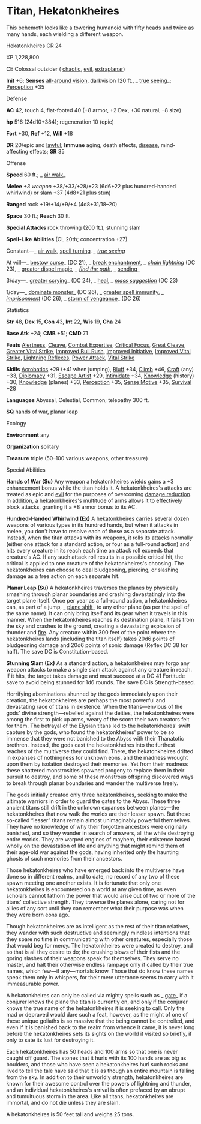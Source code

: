 # Titan, Hekatonkheires

This behemoth looks like a towering humanoid with fifty heads and twice as many hands, each wielding a different weapon.

Hekatonkheires CR 24

XP 1,228,800

CE Colossal outsider ( [chaotic](monsters/creatureTypes#_chaotic-subtype), [evil](monsters/creatureTypes#_evil-subtype), [extraplanar](monsters/creatureTypes#_extraplanar-subtype))

**Init** +6; **Senses** [all-around vision](monsters/universalMonsterRules#_all-around-vision), darkvision 120 ft., _ [true seeing](spells/trueSeeing#_true-seeing)_; [Perception](skills/perception#_perception) +35

Defense

**AC** 42, touch 4, flat-footed 40 (+8 armor, +2 Dex, +30 natural, –8 size)

**hp** 516 (24d10+384); regeneration 10 (epic)

**Fort** +30, **Ref** +12, **Will** +18

**DR** 20/epic and [lawful](monsters/creatureTypes#_lawful-subtype); **Immune** aging, death effects, [disease](monsters/universalMonsterRules#_disease-(ex-or-su)), mind-affecting effects; **SR** 35

Offense

**Speed** 60 ft.; _ [air walk](spells/airWalk#_air-walk)_

**Melee** _+3 weapon_ +38/+33/+28/+23 (6d6+22 plus hundred-handed whirlwind) or slam +37 (4d8+21 plus stun)

**Ranged** rock +19/+14/+9/+4 (4d8+31/18–20)

**Space** 30 ft.; **Reach** 30 ft.

**Special Attacks** rock throwing (200 ft.), stunning slam

**Spell-Like Abilities** (CL 20th; concentration +27)

Constant—_ [air walk](spells/airWalk#_air-walk), [spell turning](spells/spellTurning#_spell-turning)_, _ [true seeing](spells/trueSeeing#_true-seeing)_

At will—_ [bestow curse](spells/bestowCurse#_bestow-curse)_ (DC 21), _ [break enchantment](spells/breakEnchantment#_break-enchantment)_, _ [chain lightning](spells/chainLightning#_chain-lightning)_ (DC 23), _ [greater dispel magic](spells/dispelMagic#_dispel-magic-greater)_, _ [find the path](spells/findThePath#_find-the-path)_, _ [sending](spells/sending#_sending)_

3/day—_ [greater scrying](spells/scrying#_scrying-greater)_ (DC 24), _ [heal](spells/heal#_heal)_, _ [mass suggestion](spells/suggestion#_suggestion-mass)_ (DC 23)

1/day—_ [dominate monster](spells/dominateMonster#_dominate-monster)_ (DC 26), _ [greater spell immunity](spells/spellImmunity#_spell-immunity-greater)_, _ [imprisonment](spells/imprisonment#_imprisonment)_ (DC 26), _ [storm of vengeance](spells/stormOfVengeance#_storm-of-vengeance)_ (DC 26)

Statistics

**Str** 48, **Dex** 15, **Con** 43, **Int** 22, **Wis** 19, **Cha** 24

**Base Atk** +24; **CMB** +51; **CMD** 71

**Feats** [Alertness](feats#_alertness), [Cleave](feats#_cleave), [Combat Expertise](feats#_combat-expertise), [Critical Focus](feats#_critical-focus), [Great Cleave](feats#_great-cleave), [Greater Vital Strike](feats#_greater-vital-strike), [Improved Bull Rush](feats#_improved-bull-rush), [Improved Initiative](feats#_improved-initiative), [Improved Vital Strike](feats#_improved-vital-strike), [Lightning Reflexes](feats#_lightning-reflexes), [Power Attack](feats#_power-attack), [Vital Strike](feats#_vital-strike)

**Skills** [Acrobatics](skills/acrobatics#_acrobatics) +29 (+41 when jumping), [Bluff](skills/bluff#_bluff) +34, [Climb](skills/climb#_climb) +46, [Craft](skills/craft#_craft) (any) +33, [Diplomacy](skills/diplomacy#_diplomacy) +31, [Escape Artist](skills/escapeArtist#_escape-artist) +29, [Intimidate](skills/intimidate#_intimidate) +34, [Knowledge](skills/knowledge#_knowledge) (history) +30, [Knowledge](skills/knowledge#_knowledge) (planes) +33, [Perception](skills/perception#_perception) +35, [Sense Motive](skills/senseMotive#_sense-motive) +35, [Survival](skills/survival#_survival) +28

**Languages** Abyssal, Celestial, Common; telepathy 300 ft.

**SQ** hands of war, planar leap

Ecology

**Environment** any

**Organization** solitary

**Treasure** triple (50–100 various weapons, other treasure)

Special Abilities

**Hands of War (Su)** Any weapon a hekatonkheires wields gains a +3 enhancement bonus while the titan holds it. A hekatonkheires's attacks are treated as epic and [evil](monsters/creatureTypes#_evil-subtype) for the purposes of overcoming [damage reduction](monsters/universalMonsterRules#_damage-reduction-(ex-or-su)). In addition, a hekatonkheires's multitude of arms allows it to effectively block attacks, granting it a +8 armor bonus to its AC.

**Hundred-Handed Whirlwind (Ex)** A hekatonkheires carries several dozen weapons of various types in its hundred hands, but when it attacks in melee, you don't have to resolve each of these as a separate attack. Instead, when the titan attacks with its weapons, it rolls its attacks normally (either one attack for a standard action, or four as a full-round action) and hits every creature in its reach each time an attack roll exceeds that creature's AC. If any such attack roll results in a possible critical hit, the critical is applied to one creature of the hekatonkheires's choosing. The hekatonkheires can choose to deal bludgeoning, piercing, or slashing damage as a free action on each separate hit.

**Planar Leap (Su)** A hekatonkheires traverses the planes by physically smashing through planar boundaries and crashing devastatingly into the target plane itself. Once per year as a full-round action, a hekatonkheires can, as part of a jump, _ [plane shift](spells/planeShift#_plane-shift)_ to any other plane (as per the spell of the same name). It can only bring itself and its gear when it travels in this manner. When the hekatonkheires reaches its destination plane, it falls from the sky and crashes to the ground, creating a devastating explosion of thunder and [fire](monsters/creatureTypes#_fire-subtype). Any creature within 300 feet of the point where the hekatonkheires lands (including the titan itself) takes 20d6 points of bludgeoning damage and 20d6 points of sonic damage (Reflex DC 38 for half). The save DC is Constitution-based.

**Stunning Slam (Ex)** As a standard action, a hekatonkheires may forgo any weapon attacks to make a single slam attack against any creature in reach. If it hits, the target takes damage and must succeed at a DC 41 Fortitude save to avoid being stunned for 1d6 rounds. The save DC is Strength-based.

Horrifying abominations shunned by the gods immediately upon their creation, the hekatonkheires are perhaps the most powerful and devastating race of titans in existence. When the titans—envious of the gods' divine strength—rebelled against the deities, the hekatonkheires were among the first to pick up arms, weary of the scorn their own creators felt for them. The betrayal of the Elysian titans led to the hekatonkheires' swift capture by the gods, who found the hekatonkheires' power to be so immense that they were not banished to the Abyss with their Thanatotic brethren. Instead, the gods cast the hekatonkheires into the furthest reaches of the multiverse they could find. There, the hekatonkheires drifted in expanses of nothingness for unknown eons, and the madness wrought upon them by isolation destroyed their memories. Yet from their madness these shattered monstrosities spawned progeny to replace them in their pursuit to destroy, and some of these monstrous offspring discovered ways to break through planar boundaries and wander the multiverse freely.

The gods initially created only three hekatonkheires, seeking to make the ultimate warriors in order to guard the gates to the Abyss. These three ancient titans still drift in the unknown expanses between planes—the hekatonkheires that now walk the worlds are their lesser spawn. But these so-called “lesser” titans remain almost unimaginably powerful themselves. They have no knowledge of why their forgotten ancestors were originally banished, and so they wander in search of answers, all the while destroying entire worlds. They are warped engines of mayhem, their existence based wholly on the devastation of life and anything that might remind them of their age-old war against the gods, having inherited only the haunting ghosts of such memories from their ancestors.

Those hekatonkheires who have emerged back into the multiverse have done so in different realms, and to date, no record of any two of these spawn meeting one another exists. It is fortunate that only one hekatonkheires is encountered on a world at any given time, as even scholars cannot fathom the power that would arise out of two or more of the titans' collective strength. They traverse the planes alone, caring not for allies of any sort until they can remember what their purpose was when they were born eons ago.

Though hekatonkheires are as intelligent as the rest of their titan relatives, they wander with such destructive and seemingly mindless intentions that they spare no time in communicating with other creatures, especially those that would beg for mercy. The hekatonkheires were created to destroy, and so that is all they desire to do; the crushing blows of their fists and the goring slashes of their weapons speak for themselves. They serve no master, and halt their otherwise endless rampage only if called by their true names, which few—if any—mortals know. Those that do know these names speak them only in whispers, for their mere utterance seems to carry with it immeasurable power.

A hekatonkheires can only be called via mighty spells such as _ [gate](spells/gate#_gate)_ if a conjurer knows the plane the titan is currently on, and only if the conjurer knows the true name of the hekatonkheires it is seeking to call. Only the mad or depraved would dare such a feat, however, as the might of one of these unique goliaths is so massive that the being cannot be controlled, and even if it is banished back to the realm from whence it came, it is never long before the hekatonkheires sets its sights on the world it visited so briefly, if only to sate its lust for destroying it.

Each hekatonkheires has 50 heads and 100 arms so that one is never caught off guard. The stones that it hurls with its 100 hands are as big as boulders, and those who have seen a hekatonkheires hurl such rocks and lived to tell the tale have said that it is as though an entire mountain is falling from the sky. In addition to their unworldly strength, hekatonkheires are known for their awesome control over the powers of lightning and thunder, and an individual hekatonkheires's arrival is often prefaced by an abrupt and tumultuous storm in the area. Like all titans, hekatonkheires are immortal, and do not die unless they are slain.

A hekatonkheires is 50 feet tall and weighs 25 tons.


